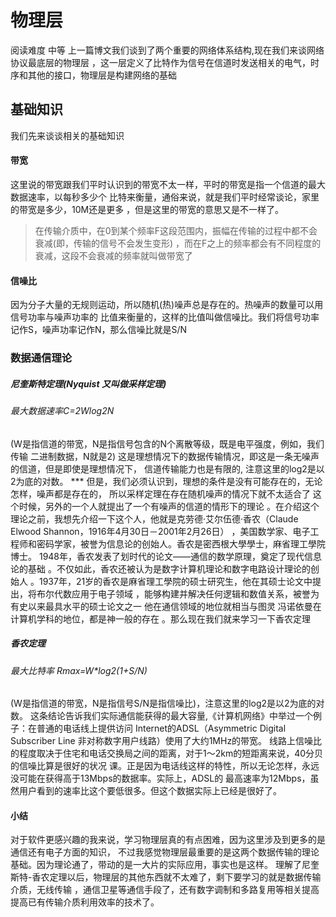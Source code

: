 # 物理层
阅读难度 中等
上一篇博文我们谈到了两个重要的网络体系结构,现在我们来谈网络协议最底层的物理层
，这一层定义了比特作为信号在信道时发送相关的电气，时序和其他的接口，物理层是构建网络的基础
## 基础知识
我们先来谈谈相关的基础知识
#### 带宽
这里说的带宽跟我们平时认识到的带宽不太一样，平时的带宽是指一个信道的最大数据速率，以每秒多少个
比特来衡量，通俗来说，就是我们平时经常谈论，家里的带宽是多少，10M还是更多
，但是这里的带宽的意思又是不一样了。

> 在传输介质中，在0到某个频率F这段范围内，振幅在传输的过程中都不会衰减(即，传输的信号不会发生变形)
，而在F之上的频率都会有不同程度的衰减，这段不会衰减的频率就叫做带宽了

#### 信噪比
因为分子大量的无规则运动，所以随机(热)噪声总是存在的。热噪声的数量可以用信号功率与噪声功率的
比值来衡量的，这样的比值叫做信噪比。我们将信号功率记作S，噪声功率记作N，那么信噪比就是S/N
### 数据通信理论
##### 尼奎斯特定理(Nyquist 又叫做采样定理)
###### 最大数据速率C=2Wlog2N 
(W是指信道的带宽，N是指信号包含的N个离散等级，既是电平强度，例如，我们传输
二进制数据，N就是2) 这是理想情况下的数据传输情况，即这是一条无噪声的信道，但是即使是理想情况下，
信道传输能力也是有限的,
注意这里的log2是以2为底的对数。
*** 但是，我们必须认识到，理想的条件是没有可能存在的，无论怎样，噪声都是存在的，
所以采样定理在存在随机噪声的情况下就不太适合了
这个时候，另外的一个人就提出了一个有噪声的信道的情形下的理论
。在介绍这个理论之前，我想先介绍一下这个人，他就是克劳德·艾尔伍德·香农（Claude Elwood Shannon，1916年4月30日－2001年2月26日）
，美国数学家、电子工程师和密码学家，被誉为信息论的创始人。香农是密西根大學學士，麻省理工學院博士。
1948年，香农发表了划时代的论文——通信的数学原理，奠定了现代信息论的基础
。不仅如此，香农还被认为是数字计算机理论和数字电路设计理论的创始人
。1937年，21岁的香农是麻省理工學院的硕士研究生，他在其硕士论文中提出，将布尔代数应用于电子领域
，能够构建并解决任何逻辑和数值关系，被誉为有史以来最具水平的硕士论文之一
他在通信领域的地位就相当与图灵 冯诺依曼在计算机学科的地位，都是神一般的存在
。那么现在我们就来学习一下香农定理
##### 香农定理
###### 最大比特率 Rmax=W*log2(1+S/N)
(W是指信道的带宽，N是指信号S/N是指信噪比)，注意这里的log2是以2为底的对数。
这条结论告诉我们实际通信能获得的最大容量,《计算机网络》中举过一个例子：在普通的电话线上提供访问
Internet的ADSL（Asymmetric Digital Subscriber Line 非对称数字用户线路）使用了大约1MHz的带宽。
线路上信噪比的程度取决于住宅和电话交换局之间的距离，对于1～2km的短距离来说，40分贝的信噪比算是很好的状况
课。正是因为电话线这样的特性，所以无论怎样，永远没可能在获得高于13Mbps的数据率。实际上，ADSL的
最高速率为12Mbps，虽然用户看到的速率比这个要低很多。但这个数据实际上已经是很好了。
#### 小结
对于软件更感兴趣的我来说，学习物理层真的有点困难，因为这里涉及到更多的是通信还有电子方面的知识，
不过我感觉物理层最重要的是这两个数据传输的理论基础。因为理论通了，带动的是一大片的实际应用，事实也是这样。
理解了尼奎斯特-香农定理以后，物理层的其他东西就不太难了，剩下要学习的就是数据传输介质，无线传输
，通信卫星等通信手段了，还有数字调制和多路复用等相关提高提高已有传输介质利用效率的技术了。
